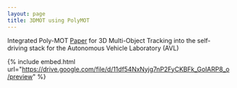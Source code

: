 ```yaml
---
layout: page
title: 3DMOT using PolyMOT
---
```


Integrated Poly-MOT [Paper](https://arxiv.org/abs/2307.16675) for 3D Multi-Object Tracking into the self-driving stack for the Autonomous Vehicle Laboratory (AVL)

{% include embed.html url="https://drive.google.com/file/d/11df54NxNyjg7nP2FyCKBFk_GoIARP8_o/preview" %}